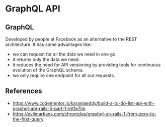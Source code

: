 # GraphQL API
## GraphQL
Developed by people at Facebook as an alternative to the REST architecture. It has some advantages like:
 * we can request for all the data we need in one go.
 * it returns only the data we need.
 * it reduces the need for API versioning by providing tools for continuous evolution of the GraphQL schema.
 * we only require one endpoint for all our requests.


## References
* https://www.codementor.io/karanjaeddy/build-a-to-do-list-api-with-graphql-api-rails-5-part-1-irjt1e7jm
* https://evilmartians.com/chronicles/graphql-on-rails-1-from-zero-to-the-first-query
